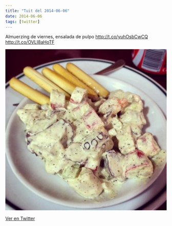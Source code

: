 ```yaml
---
title: "Tuit del 2014-06-06"
date: 2014-06-06
tags: [twitter]
---
```


Almuerzing de viernes, ensalada de pulpo http://t.co/yuhOsbCwCQ http://t.co/OVLI8aHoTF

![Imagen](/assets/images/474863874177769472-BpcOLW4IMAA5pY7.jpg)

[Ver en Twitter](https://twitter.com/i/web/status/474863874177769472)
